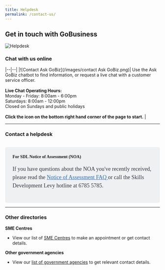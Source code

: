 ```yaml
---
title: Helpdesk
permalink: /contact-us/
---
```


## Get in touch with GoBusiness

![Helpdesk](/images/Helpdesk.jpg)

<h3>Chat with us online</h3>

|--|--|
|![Contact Ask GoBiz](/images/contact Ask GoBiz.png)| Use the Ask GoBiz chatbot to find information, or request a live chat with a customer service officer. <br><br>**Live Chat Operating Hours:**<br>Monday - Friday: 8:00am - 6:00pm<br>Saturdays: 8:00am - 12:00pm<br>Closed on Sundays and public holidays<br><br>**Click the icon on the bottom right hand corner of the page to start.** |

----

<h3>Contact a helpdesk</h3>

<style>
    #info-panel {
        background-color: #EEF0F2;
        word-break: break-word;
        padding: 24px;
        border-radius: 5px;
        margin-top: 32px;
        font-family: 'hknova-regular';
    }
    .info-content {
        font-size: 18px;
        line-height: 27px;
        color: #313840;
    }
    .info-content a {
        color: #2a6ebb;
    }
    .info-content a:visited {
        color: #89579B;
    }
    .info-content a:hover {
        color: #084E8A;
    }
    .info-content a:visited:hover {
        color: #521B88;
    }
</style>

<div id="info-panel">
    <b>For SDL Notice of Assessment (NOA)</b>
    <p class="info-content">
        If you have questions about the NOA you've recently received, please read the 
        <a href="/skills-development-levy-faqs/sdl-notice-of-assessment" target="_blank" rel="noopener">
            Notice of Assessment FAQ
        </a> 
        or call the Skills Development Levy hotline at 6785 5785.
    </p>
</div>


----

<h3>Other directories</h3>

<b>SME Centres</b><br>

* View our list of [SME Centres](/contact-us/sme-centres) to make an appointment or get contact details.

<b>Other government agencies</b><br>

* View our [list of government agencies](/contact-us/agencies) to get relevant contact details.

<script src="/jquery/jquery.min.js"></script>
<script src="/jquery/resize-tables.js"></script>
